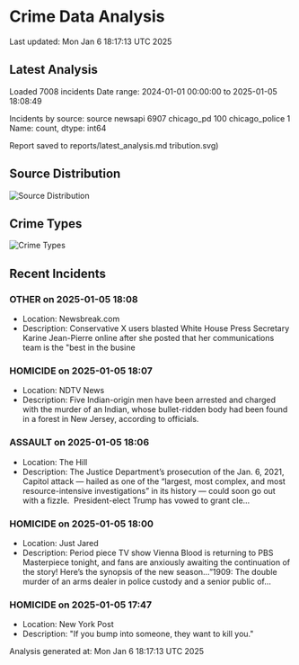 # Crime Data Analysis
Last updated: Mon Jan  6 18:17:13 UTC 2025

## Latest Analysis

Loaded 7008 incidents
Date range: 2024-01-01 00:00:00 to 2025-01-05 18:08:49

Incidents by source:
source
newsapi           6907
chicago_pd         100
chicago_police       1
Name: count, dtype: int64

Report saved to reports/latest_analysis.md
tribution.svg)

## Source Distribution
![Source Distribution](images/source_distribution.svg)

## Crime Types
![Crime Types](images/crime_types.svg)

## Recent Incidents

### OTHER on 2025-01-05 18:08
- Location: Newsbreak.com
- Description: Conservative X users blasted White House Press Secretary Karine Jean-Pierre online after she posted that her communications team is the "best in the busine


### HOMICIDE on 2025-01-05 18:07
- Location: NDTV News
- Description: Five Indian-origin men have been arrested and charged with the murder of an Indian, whose bullet-ridden body had been found in a forest in New Jersey, according to officials.


### ASSAULT on 2025-01-05 18:06
- Location: The Hill
- Description: The Justice Department’s prosecution of the Jan. 6, 2021, Capitol attack — hailed as one of the “largest, most complex, and most resource-intensive investigations” in its history — could soon go out with a fizzle.  President-elect Trump has vowed to grant cle…


### HOMICIDE on 2025-01-05 18:00
- Location: Just Jared
- Description: Period piece TV show Vienna Blood is returning to PBS Masterpiece tonight, and fans are anxiously awaiting the continuation of the story! Here’s the synopsis of the new season…”1909: The double murder of an arms dealer in police custody and a senior public of…


### HOMICIDE on 2025-01-05 17:47
- Location: New York Post
- Description: "If you bump into someone, they want to kill you."

Analysis generated at: Mon Jan  6 18:17:13 UTC 2025
